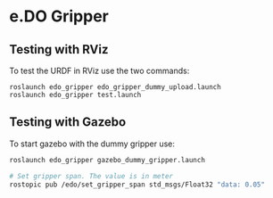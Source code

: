 e.DO Gripper
============

## Testing with RViz

To test the URDF in RViz use the two commands:

```
roslaunch edo_gripper edo_gripper_dummy_upload.launch
roslaunch edo_gripper test.launch
```

## Testing with Gazebo

To start gazebo with the dummy gripper use:

```sh
roslaunch edo_gripper gazebo_dummy_gripper.launch

# Set gripper span. The value is in meter
rostopic pub /edo/set_gripper_span std_msgs/Float32 "data: 0.05"
```